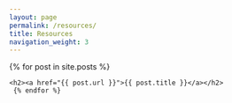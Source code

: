 ```yaml
---
layout: page
permalink: /resources/
title: Resources
navigation_weight: 3
---
```


<div class="article">

{% for post in site.posts %}
  
    <h2><a href="{{ post.url }}">{{ post.title }}</a></h2>
     {% endfor %}


</div>
